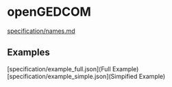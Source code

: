 # openGEDCOM

[specification/names.md](Names)
[](Individuals)
[](Families)
[](Sources)
[](Events)

## Examples
[specification/example_full.json](Full Example)
[specification/example_simple.json](Simpified Example)
